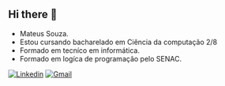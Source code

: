 ## Hi there 👋

- Mateus Souza.
- Estou cursando bacharelado em Ciência da computação 2/8
- Formado em tecníco em informática.
- Formado em logíca de programação pelo SENAC.

[![Linkedin](https://img.shields.io/badge/LinkedIn-0077B5?style=for-the-badge&logo=linkedin&logoColor=white)](www.linkedin.com/in/mateus-sant-ana-de-souza-380543382)
[![Gmail](https://img.shields.io/badge/Gmail-D14836?style=for-the-badge&logo=gmail&logoColor=white)](mailto:mateussantana.121819@gmail.com)
<!--
**MateusSantAnaSouza/MateusSantAnaSouza** is a ✨ _special_ ✨ repository because its `README.md` (this file) appears on your GitHub profile.

Here are some ideas to get you started:

- 🔭 I’m currently working on ...
- 🌱 I’m currently learning ...
- 👯 I’m looking to collaborate on ...
- 🤔 I’m looking for help with ...
- 💬 Ask me about ...
- 📫 How to reach me: ...
- 😄 Pronouns: ...
- ⚡ Fun fact: ...
-->
